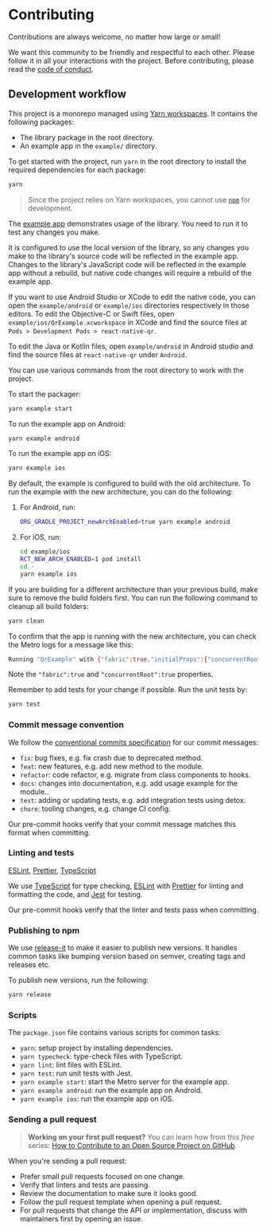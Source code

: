 # Contributing

Contributions are always welcome, no matter how large or small!

We want this community to be friendly and respectful to each other. Please
follow it in all your interactions with the project. Before contributing, please
read the [code of conduct](./CODE_OF_CONDUCT.md).

## Development workflow

This project is a monorepo managed using
[Yarn workspaces](https://yarnpkg.com/features/workspaces). It contains the
following packages:

- The library package in the root directory.
- An example app in the `example/` directory.

To get started with the project, run `yarn` in the root directory to install the
required dependencies for each package:

```sh
yarn
```

> Since the project relies on Yarn workspaces, you cannot use
> [`npm`](https://github.com/npm/cli) for development.

The [example app](/example/) demonstrates usage of the library. You need to run
it to test any changes you make.

It is configured to use the local version of the library, so any changes you
make to the library's source code will be reflected in the example app. Changes
to the library's JavaScript code will be reflected in the example app without a
rebuild, but native code changes will require a rebuild of the example app.

If you want to use Android Studio or XCode to edit the native code, you can open
the `example/android` or `example/ios` directories respectively in those
editors. To edit the Objective-C or Swift files, open
`example/ios/QrExample.xcworkspace` in XCode and find the source files at
`Pods > Development Pods > react-native-qr`.

To edit the Java or Kotlin files, open `example/android` in Android studio and
find the source files at `react-native-qr` under `Android`.

You can use various commands from the root directory to work with the project.

To start the packager:

```sh
yarn example start
```

To run the example app on Android:

```sh
yarn example android
```

To run the example app on iOS:

```sh
yarn example ios
```

By default, the example is configured to build with the old architecture. To run
the example with the new architecture, you can do the following:

1. For Android, run:

   ```sh
   ORG_GRADLE_PROJECT_newArchEnabled=true yarn example android
   ```

2. For iOS, run:

   ```sh
   cd example/ios
   RCT_NEW_ARCH_ENABLED=1 pod install
   cd -
   yarn example ios
   ```

If you are building for a different architecture than your previous build, make
sure to remove the build folders first. You can run the following command to
cleanup all build folders:

```sh
yarn clean
```

To confirm that the app is running with the new architecture, you can check the
Metro logs for a message like this:

```sh
Running "QrExample" with {"fabric":true,"initialProps":{"concurrentRoot":true},"rootTag":1}
```

Note the `"fabric":true` and `"concurrentRoot":true` properties.

Remember to add tests for your change if possible. Run the unit tests by:

```sh
yarn test
```

### Commit message convention

We follow the
[conventional commits specification](https://www.conventionalcommits.org/en) for
our commit messages:

- `fix`: bug fixes, e.g. fix crash due to deprecated method.
- `feat`: new features, e.g. add new method to the module.
- `refactor`: code refactor, e.g. migrate from class components to hooks.
- `docs`: changes into documentation, e.g. add usage example for the module..
- `test`: adding or updating tests, e.g. add integration tests using detox.
- `chore`: tooling changes, e.g. change CI config.

Our pre-commit hooks verify that your commit message matches this format when
committing.

### Linting and tests

[ESLint](https://eslint.org/), [Prettier](https://prettier.io/),
[TypeScript](https://www.typescriptlang.org/)

We use [TypeScript](https://www.typescriptlang.org/) for type checking,
[ESLint](https://eslint.org/) with [Prettier](https://prettier.io/) for linting
and formatting the code, and [Jest](https://jestjs.io/) for testing.

Our pre-commit hooks verify that the linter and tests pass when committing.

### Publishing to npm

We use [release-it](https://github.com/release-it/release-it) to make it easier
to publish new versions. It handles common tasks like bumping version based on
semver, creating tags and releases etc.

To publish new versions, run the following:

```sh
yarn release
```

### Scripts

The `package.json` file contains various scripts for common tasks:

- `yarn`: setup project by installing dependencies.
- `yarn typecheck`: type-check files with TypeScript.
- `yarn lint`: lint files with ESLint.
- `yarn test`: run unit tests with Jest.
- `yarn example start`: start the Metro server for the example app.
- `yarn example android`: run the example app on Android.
- `yarn example ios`: run the example app on iOS.

### Sending a pull request

> **Working on your first pull request?** You can learn how from this _free_
> series:
> [How to Contribute to an Open Source Project on GitHub](https://app.egghead.io/playlists/how-to-contribute-to-an-open-source-project-on-github).

When you're sending a pull request:

- Prefer small pull requests focused on one change.
- Verify that linters and tests are passing.
- Review the documentation to make sure it looks good.
- Follow the pull request template when opening a pull request.
- For pull requests that change the API or implementation, discuss with
  maintainers first by opening an issue.
